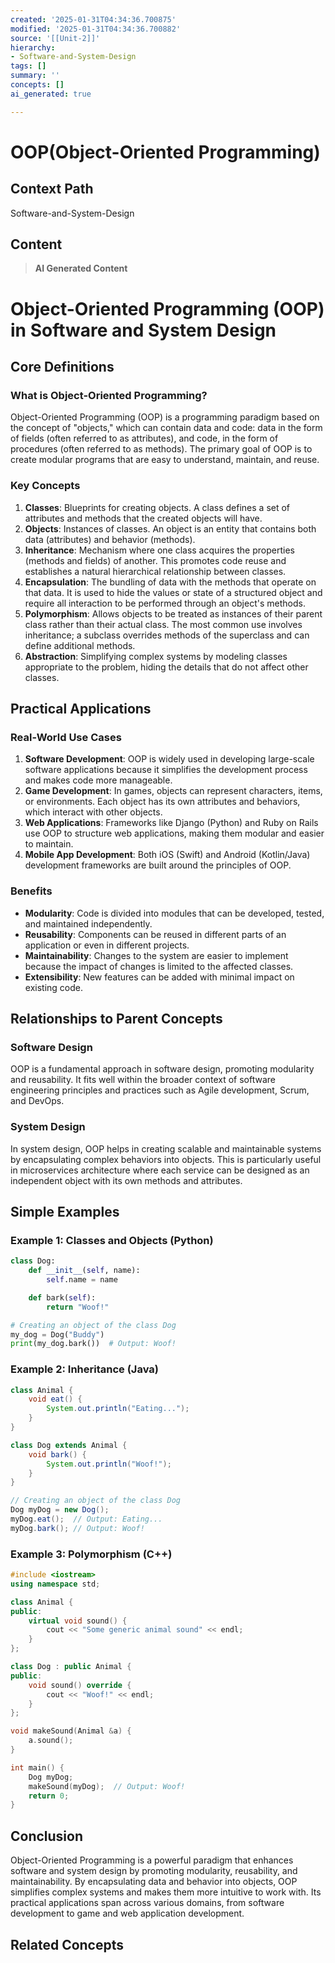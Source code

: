 ```yaml
---
created: '2025-01-31T04:34:36.700875'
modified: '2025-01-31T04:34:36.700882'
source: '[[Unit-2]]'
hierarchy:
- Software-and-System-Design
tags: []
summary: ''
concepts: []
ai_generated: true

---
```


# OOP(Object-Oriented Programming)

## Context Path
Software-and-System-Design

## Content
> **AI Generated Content**
 # Object-Oriented Programming (OOP) in Software and System Design

## Core Definitions

### What is Object-Oriented Programming?
Object-Oriented Programming (OOP) is a programming paradigm based on the concept of "objects," which can contain data and code: data in the form of fields (often referred to as attributes), and code, in the form of procedures (often referred to as methods). The primary goal of OOP is to create modular programs that are easy to understand, maintain, and reuse.

### Key Concepts
1. **Classes**: Blueprints for creating objects. A class defines a set of attributes and methods that the created objects will have.
2. **Objects**: Instances of classes. An object is an entity that contains both data (attributes) and behavior (methods).
3. **Inheritance**: Mechanism where one class acquires the properties (methods and fields) of another. This promotes code reuse and establishes a natural hierarchical relationship between classes.
4. **Encapsulation**: The bundling of data with the methods that operate on that data. It is used to hide the values or state of a structured object and require all interaction to be performed through an object's methods.
5. **Polymorphism**: Allows objects to be treated as instances of their parent class rather than their actual class. The most common use involves inheritance; a subclass overrides methods of the superclass and can define additional methods.
6. **Abstraction**: Simplifying complex systems by modeling classes appropriate to the problem, hiding the details that do not affect other classes.

## Practical Applications

### Real-World Use Cases
1. **Software Development**: OOP is widely used in developing large-scale software applications because it simplifies the development process and makes code more manageable.
2. **Game Development**: In games, objects can represent characters, items, or environments. Each object has its own attributes and behaviors, which interact with other objects.
3. **Web Applications**: Frameworks like Django (Python) and Ruby on Rails use OOP to structure web applications, making them modular and easier to maintain.
4. **Mobile App Development**: Both iOS (Swift) and Android (Kotlin/Java) development frameworks are built around the principles of OOP.

### Benefits
- **Modularity**: Code is divided into modules that can be developed, tested, and maintained independently.
- **Reusability**: Components can be reused in different parts of an application or even in different projects.
- **Maintainability**: Changes to the system are easier to implement because the impact of changes is limited to the affected classes.
- **Extensibility**: New features can be added with minimal impact on existing code.

## Relationships to Parent Concepts

### Software Design
OOP is a fundamental approach in software design, promoting modularity and reusability. It fits well within the broader context of software engineering principles and practices such as Agile development, Scrum, and DevOps.

### System Design
In system design, OOP helps in creating scalable and maintainable systems by encapsulating complex behaviors into objects. This is particularly useful in microservices architecture where each service can be designed as an independent object with its own methods and attributes.

## Simple Examples

### Example 1: Classes and Objects (Python)
```python
class Dog:
    def __init__(self, name):
        self.name = name

    def bark(self):
        return "Woof!"

# Creating an object of the class Dog
my_dog = Dog("Buddy")
print(my_dog.bark())  # Output: Woof!
```

### Example 2: Inheritance (Java)
```java
class Animal {
    void eat() {
        System.out.println("Eating...");
    }
}

class Dog extends Animal {
    void bark() {
        System.out.println("Woof!");
    }
}

// Creating an object of the class Dog
Dog myDog = new Dog();
myDog.eat();  // Output: Eating...
myDog.bark(); // Output: Woof!
```

### Example 3: Polymorphism (C++)
```cpp
#include <iostream>
using namespace std;

class Animal {
public:
    virtual void sound() {
        cout << "Some generic animal sound" << endl;
    }
};

class Dog : public Animal {
public:
    void sound() override {
        cout << "Woof!" << endl;
    }
};

void makeSound(Animal &a) {
    a.sound();
}

int main() {
    Dog myDog;
    makeSound(myDog);  // Output: Woof!
    return 0;
}
```

## Conclusion
Object-Oriented Programming is a powerful paradigm that enhances software and system design by promoting modularity, reusability, and maintainability. By encapsulating data and behavior into objects, OOP simplifies complex systems and makes them more intuitive to work with. Its practical applications span across various domains, from software development to game and web application development.

## Related Concepts

